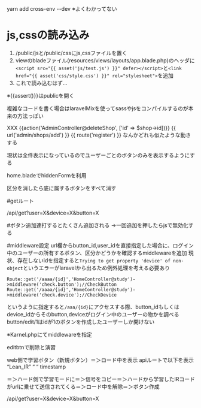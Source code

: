 yarn add cross-env --dev
※よくわかってない

# js,cssの読み込み
1. /public/jsと/public/cssにjs,cssファイルを置く
2. viewのbladeファイル(resources/views/layouts/app.blade.php)のヘッダに`<script src="{{ asset('js/test.js') }}" defer></script>`と`<link href="{{ asset('css/style.css') }}" rel="stylesheet">`を追加
3. これで読み込むはず...

※{{assert()}}はpublicを開く

複雑なコードを書く場合はlaravelMixを使ってsassやjsをコンパイルするのが本来の方法っぽい


<form method="POST" action="XXX">
XXX
    {{action('AdminController@deleteShop', ['id' => $shop->id])}}
    {{ url('admin/shops/add') }}
    {{ route('register') }}
なんかどれも似たような動きする

現状は全件表示になっているのでユーザーごとのボタンのみを表示するようにする

home.bladeでhiddenFormを利用

区分を消したら底に属するボタンをすべて消す

#getルート

/api/get?user=X&device=X&button=X

#ボタン追加連打するとたくさん追加される
->一回追加を押したらjsで無効化する

#middleware設定
url欄からbutton_id,user_idを直接指定した場合に、ログイン中のユーザーの所有するボタン、区分かどうかを確認するmiddlewareを追加
現状、存在しないidを指定すると`Trying to get property 'device' of non-object`というエラーがlaravelから出るため例外処理を考える必要あり

```$xslt
Route::get('/aaaa/{id}','HomeController@study')->middleware('check.button');//CheckButton
Route::get('/aaaa/{id}','HomeController@study')->middleware('check.device');//CheckDevice
```   
というように指定すると`/aaa/{id}`にアクセスする際、button_idもしくはdevice_idからそのbutton,deviceがログイン中のユーザーの物かを調べる
button/edit/1はidが1のボタンを作成したユーザーしか開けない

※Karnel.phpにてmiddlewareを指定





editbtnで削除と演習

web側で学習ボタン（新規ボタン）＝＞ロード中を表示
apiルートで以下を表示
“Lean_IR”
“ “
timestamp

＝＞ハード側で学習モードに＝＞信号をコピー＝＞ハードから学習したIRコードがurlに乗せて送信されてくる＝＞ロード中を解除＝＞ボタン作成

/api/get?user=X&device=X&button=X


